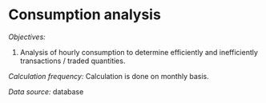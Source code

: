 # **Consumption analysis**

*Objectives:*

1. Analysis of hourly consumption to determine efficiently and inefficiently transactions / traded quantities.

*Calculation frequency:* 
Calculation is done on monthly basis.


*Data source:* 
database 
